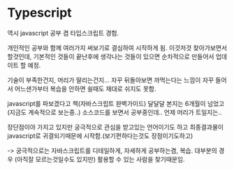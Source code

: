 # Typescript

역시 javascript 공부 겸 타입스크립트 경험.

개인적인 공부와 함께 여러가지 써보기로 결심하여 시작하게 됨. 
이것저것 찾아가보면서 할것인데, 기본적인 것들이 끝난후에 생각나는 것들이 있으면 순차적으로 만들어서 업데이트 할 예정.

기술이 부족한건지, 머리가 딸리는건지... 자꾸 뒤돌아보면 까먹는다는 느낌이 자꾸 들어서 어느샌가부터 복습을 안하면 쉴때도 재대로 쉬지도 못함.

javascript를 파보겠다고 책(자바스크립트 완벽가이드) 달달달 본지는 6개월이 넘었고(지금도 계속적으로 보는중..) 소스코드를 보면서 공부중인데.. 언제 머리가 트일지는..

장단점이야 가지고 있지만 궁극적으로 관심을 받고있는 언어이기도 하고 최종결과물이 javascript로 귀결되기때문에 시작함.(보기편하다는것도 장점이기도하고)

-> 궁극적으로는 자바스크립트를 디테일하게, 자세하게 공부하는겸, 복습. 대부분의 경우 (아직잘 모르는것일수도 있지만) 활용할 수 있는 사람을 찾기때문임.
